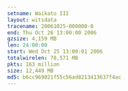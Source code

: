 ```yaml
---
setname: Waikato III
layout: witsdata
tracename: 20061025-000000-0
end: Thu Oct 26 13:00:00 2006
gzsize: 4,159 MB
len: 24:00:00
start: Wed Oct 25 13:00:01 2006
totalwirelen: 78,571 MB
pkts: 163 million
size: 12,449 MB
md5: b6cc969021f55c56ad8213413637f4ac
---
```

